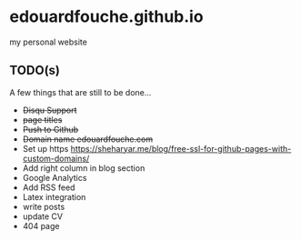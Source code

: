 # edouardfouche.github.io
my personal website

TODO(s)
-------

A few things that are still to be done... 

- ~~Disqu Support~~
- ~~page titles~~
- ~~Push to Github~~
- ~~Domain name edouardfouche.com~~
- Set up https https://sheharyar.me/blog/free-ssl-for-github-pages-with-custom-domains/
- Add right column in blog section 
- Google Analytics
- Add RSS feed
- Latex integration
- write posts
- update CV
- 404 page